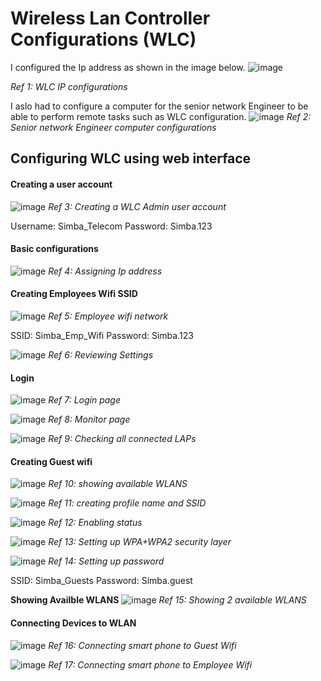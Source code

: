 # Wireless Lan Controller Configurations (WLC)
I configured the Ip address as shown in the image below.
![image](https://github.com/user-attachments/assets/3d403342-98f7-44bc-a40b-605f0b84016f)

*Ref 1: WLC IP configurations*

I aslo had to configure a computer for the senior network Engineer to be able to perform remote tasks such as WLC configuration.
![image](https://github.com/user-attachments/assets/878651c4-a027-46f2-9c23-5e8fee15ba2d)
*Ref 2: Senior network Engineer computer configurations*

## Configuring WLC using web interface
#### Creating a user account
![image](https://github.com/user-attachments/assets/ec872d69-9d30-47ab-9641-55187403c976)
*Ref 3: Creating a WLC Admin user account*

Username: Simba_Telecom
Password: Simba.123

#### Basic configurations
![image](https://github.com/user-attachments/assets/ab2de300-74cb-4ecd-8083-5ecfedc8db1e)
*Ref 4: Assigning Ip address*

#### Creating Employees Wifi SSID
![image](https://github.com/user-attachments/assets/2148ebe8-b7f6-4194-becb-86de03a27ca4)
*Ref 5: Employee wifi network*

SSID: Simba_Emp_Wifi
Password: Simba.123

![image](https://github.com/user-attachments/assets/b0549037-78eb-4ff7-818c-c4683a77616f)
*Ref 6: Reviewing Settings*

#### Login
![image](https://github.com/user-attachments/assets/e6872e58-98be-4deb-8f05-4ef646542ba5)
*Ref 7: Login page*

![image](https://github.com/user-attachments/assets/f3c84c44-86e0-4dff-806b-8b58ec22e89a)
*Ref 8: Monitor page*

![image](https://github.com/user-attachments/assets/35c4cca5-ce19-488a-a497-eb727cd0c8a6)
*Ref 9: Checking all connected LAPs*

#### Creating Guest wifi

![image](https://github.com/user-attachments/assets/84e4e11d-4e7b-434c-b653-c1296fd1ae19)
*Ref 10: showing available WLANS*

![image](https://github.com/user-attachments/assets/e70fce61-fa47-4ec7-9ea9-f00bdae90286)
*Ref 11: creating profile name and SSID*

![image](https://github.com/user-attachments/assets/d42b3835-8c29-4f0b-a2ed-87440c84d8a9)
*Ref 12: Enabling status*

![image](https://github.com/user-attachments/assets/cbb4ff41-c516-4752-8b14-8136551731ae)
*Ref 13: Setting up WPA+WPA2 security layer*

![image](https://github.com/user-attachments/assets/7be65438-9f8d-48b7-9568-aec2e1bf3456)
*Ref 14: Setting up password*

SSID: Simba_Guests
Password: Simba.guest

**Showing Availble WLANS**
![image](https://github.com/user-attachments/assets/9fed4ec9-a44c-4771-937d-928b2ce44604)
*Ref 15: Showing 2 available WLANS*

#### Connecting Devices to WLAN

![image](https://github.com/user-attachments/assets/f8fcbf9f-7191-4751-b513-d3db643a2555)
*Ref 16: Connecting smart phone to Guest Wifi*

![image](https://github.com/user-attachments/assets/5ddf1970-7ecf-4ffd-b9b2-9cbd603d247e)
*Ref 17: Connecting smart phone to Employee Wifi*




















